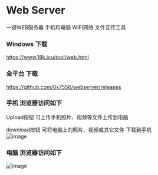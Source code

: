 # Web Server
一键WEB服务器 手机和电脑 WIFI网络 文件互传工具

### Windows 下载
https://www.18k.icu/tool/web.html

### 全平台 下载
https://github.com/0x7556/webserver/releases

### 手机 浏览器访问如下

Upload按钮 可上传手机照片、视频等文件上传到电脑<br>

download按钮 可将电脑上的照片、视频或其它文件 下载到手机<br>
![image](http://www.18k.icu/img/web_iphone.png)

### 电脑 浏览器访问如下
![image](http://www.18k.icu/img/web.png)
